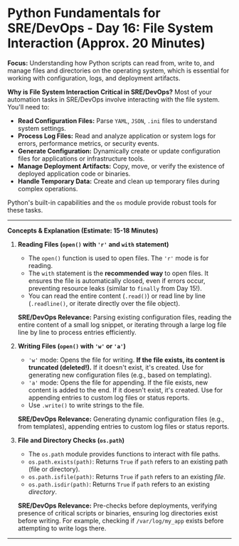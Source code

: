 # Python Fundamentals for SRE/DevOps - Day 16: File System Interaction (Approx. 20 Minutes)

**Focus:** Understanding how Python scripts can read from, write to, and manage files and directories on the operating system, which is essential for working with configuration, logs, and deployment artifacts.

**Why is File System Interaction Critical in SRE/DevOps?**
Most of your automation tasks in SRE/DevOps involve interacting with the file system. You'll need to:
* **Read Configuration Files:** Parse `YAML`, `JSON`, `.ini` files to understand system settings.
* **Process Log Files:** Read and analyze application or system logs for errors, performance metrics, or security events.
* **Generate Configuration:** Dynamically create or update configuration files for applications or infrastructure tools.
* **Manage Deployment Artifacts:** Copy, move, or verify the existence of deployed application code or binaries.
* **Handle Temporary Data:** Create and clean up temporary files during complex operations.

Python's built-in capabilities and the `os` module provide robust tools for these tasks.

---

**Concepts & Explanation (Estimate: 15-18 Minutes)**

1.  **Reading Files (`open()` with `'r'` and `with` statement)**
    * The `open()` function is used to open files. The `'r'` mode is for reading.
    * The `with` statement is the **recommended way** to open files. It ensures the file is automatically closed, even if errors occur, preventing resource leaks (similar to `finally` from Day 15!).
    * You can read the entire content (`.read()`) or read line by line (`.readline()`, or iterate directly over the file object).

    **SRE/DevOps Relevance:** Parsing existing configuration files, reading the entire content of a small log snippet, or iterating through a large log file line by line to process entries efficiently.

2.  **Writing Files (`open()` with `'w'` or `'a'`)**
    * `'w'` mode: Opens the file for writing. **If the file exists, its content is truncated (deleted!).** If it doesn't exist, it's created. Use for generating new configuration files (e.g., based on templating).
    * `'a'` mode: Opens the file for appending. If the file exists, new content is added to the end. If it doesn't exist, it's created. Use for appending entries to custom log files or status reports.
    * Use `.write()` to write strings to the file.

    **SRE/DevOps Relevance:** Generating dynamic configuration files (e.g., from templates), appending entries to custom log files or status reports.

3.  **File and Directory Checks (`os.path`)**
    * The `os.path` module provides functions to interact with file paths.
    * `os.path.exists(path)`: Returns `True` if `path` refers to an existing path (file or directory).
    * `os.path.isfile(path)`: Returns `True` if `path` refers to an existing *file*.
    * `os.path.isdir(path)`: Returns `True` if `path` refers to an existing *directory*.

    **SRE/DevOps Relevance:** Pre-checks before deployments, verifying presence of critical scripts or binaries, ensuring log directories exist before writing. For example, checking if `/var/log/my_app` exists before attempting to write logs there.

---